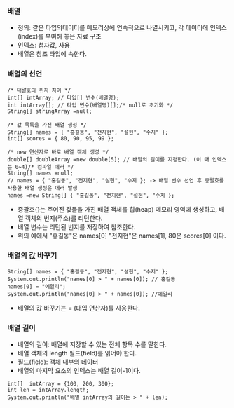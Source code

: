 ### 배열

- 정의: 같은 타입의데이터를 메모리상에 연속적으로 나열시키고, 각 데이터에 인덱스(index)를 부여해 놓은 자료 구조
- 인덱스: 첨자값, [](대괄호) 사용
- 배열은 참조 타입에 속한다.

### 배열의 선언

```
/* 대괄호의 위치 차이 */
int[] intArray; // 타입[] 변수(배열명);
int intArray[]; // 타입 변수(배열명)[];/* null로 초기화 */
String[] stringArray =null;

/* 값 목록을 가진 배열 생성 */
String[] names = { "홍길동", "전지현", "설현", "수지" };
int[] scores = { 80, 90, 95, 99 };

/* new 연산자로 바로 배열 객체 생성 */
double[] doubleArray =new double[5]; // 배열의 길이를 지정한다. (이 때 인덱스는 0~4)/* 컴파일 에러 */
String[] names =null;
// names = { "홍길동", "전지현", "설현", "수지 }; -> 배열 변수 선언 후 중괄호를 사용한 배열 생성은 에러 발생
names =new String[] { "홍길동", "전지현", "설현", "수지 };

```

- 중괄호{}는 주어진 값들을 가진 배열 객체를 힙(heap) 메모리 영역에 생성하고, 배열 객체의 번지(주소)를 리턴한다.
- 배열 변수는 리턴된 번지를 저장하여 참조한다.
- 위의 예에서 "홍길동"은 names[0] "전지현"은 names[1], 80은 scores[0] 이다.

### 배열의 값 바꾸기

```
String[] names = { "홍길동", "전지현", "설현", "수지" };
System.out.println("names[0] > " + names[0]); // 홍길동
names[0] = "에일리";
System.out.println("names[0] > " + names[0]); //에일리
```

- 배열의 값 바꾸기는 = (대입 연산자)를 사용한다.

### 배열 길이

- 배열의 길이: 배열에 저장할 수 있는 전체 항목 수를 말한다.
- 배열 객체의 length 필드(field)를 읽어야 한다.
- 필드(field): 객체 내부의 데이터
- 배열의 마지막 요소의 인덱스는 배열 길이-1이다.

```
int[]  intArray = {100, 200, 300};
int len = intArray.length;
System.out.println("배열 intArray의 길이는 > " + len);
```
